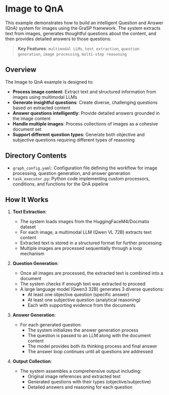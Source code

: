 # Image to QnA

This example demonstrates how to build an intelligent Question and Answer (QnA) system for images using the GraSP framework. The system extracts text from images, generates thoughtful questions about the content, and then provides detailed answers to those questions.

> **Key Features**:
> `multimodal LLMs`, `text extraction`, `question generation`, `image processing`, `multi-step reasoning`

## Overview

The Image to QnA example is designed to:

- **Process image content**: Extract text and structured information from images using multimodal LLMs
- **Generate insightful questions**: Create diverse, challenging questions based on extracted content
- **Answer questions intelligently**: Provide detailed answers grounded in the image content
- **Handle multiple images**: Process collections of images as a cohesive document set
- **Support different question types**: Generate both objective and subjective questions requiring different types of reasoning

## Directory Contents

- `graph_config.yaml`: Configuration file defining the workflow for image processing, question generation, and answer generation
- `task_executor.py`: Python code implementing custom processors, conditions, and functions for the QnA pipeline

## How It Works

1. **Text Extraction**:
   - The system loads images from the HuggingFaceM4/Docmatix dataset
   - For each image, a multimodal LLM (Qwen VL 72B) extracts text content
   - Extracted text is stored in a structured format for further processing
   - Multiple images are processed sequentially through a loop mechanism

2. **Question Generation**:
   - Once all images are processed, the extracted text is combined into a document
   - The system checks if enough text was extracted to proceed
   - A large language model (Qwen3 32B) generates 3 diverse questions:
     - At least one objective question (specific answer)
     - At least one subjective question (analytical reasoning)
     - Each with supporting evidence from the documents

3. **Answer Generation**:
   - For each generated question:
     - The system initializes the answer generation process
     - The question is passed to an LLM along with the document content
     - The model provides both its thinking process and final answer
     - The answer loop continues until all questions are addressed

4. **Output Collection**:
   - The system assembles a comprehensive output including:
     - Original image references and extracted text
     - Generated questions with their types (objective/subjective)
     - Detailed answers and reasoning for each question